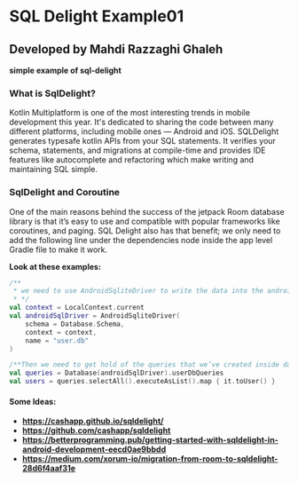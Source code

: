 # SQL Delight Example01

## Developed by Mahdi Razzaghi Ghaleh

**simple example of sql-delight**

### What is SqlDelight?

Kotlin Multiplatform is one of the most interesting trends in mobile development this year. 
It's dedicated to sharing the code between many different platforms, including mobile ones — Android and iOS.
SQLDelight generates typesafe kotlin APIs from your SQL statements. It verifies your schema, statements, 
and migrations at compile-time and provides IDE features like autocomplete and refactoring which make writing and maintaining SQL simple.

### SqlDelight and Coroutine

One of the main reasons behind the success of the jetpack Room database library is that
it’s easy to use and compatible with popular frameworks like coroutines, and paging.
SQL Delight also has that benefit;
we only need to add the following line under the dependencies node inside the app level Gradle file to make it work.

**Look at these examples:**

```kotlin
/**
 * we need to use AndroidSqliteDriver to write the data into the android database which persists across app launches.
 * */
val context = LocalContext.current
val androidSqlDriver = AndroidSqliteDriver(
    schema = Database.Schema,
    context = context,
    name = "user.db"
)

/**Then we need to get hold of the queries that we’ve created inside database.sql file.*/
val queries = Database(androidSqlDriver).userDbQueries
val users = queries.selectAll().executeAsList().map { it.toUser() }
```
  
#### Some Ideas:

- **https://cashapp.github.io/sqldelight/**
- **https://github.com/cashapp/sqldelight**
- **https://betterprogramming.pub/getting-started-with-sqldelight-in-android-development-eecd0ae9bbdd**
- **https://medium.com/xorum-io/migration-from-room-to-sqldelight-28d6f4aaf31e**
